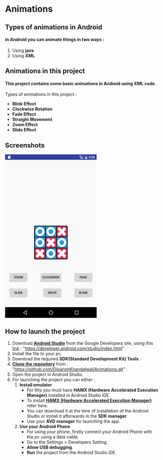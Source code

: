 # Animations
## Types of animations in Android
#### In Android you can animate things in two ways :
1. Using **java**
2. Using **XML**

## Animations in this project
#### This project contains some basic animations in Android using XML code.
Types of animations in this project :
* **Blink Effect**
* **Clockwise Rotation**
* **Fade Effect**
* **Straight Movement**
* **Zoom Effect**
* **Slide Effect**

## Screenshots
<img src="screenshot/Screenshot_1.png" width="300">

## How to launch the project
1. Download **[Android Studio](https://developer.android.com/studio/index.html)** from the Google Developers site, using this [link](https://developer.android.com/studio/index.html) : "https://developer.android.com/studio/index.html" .
2. Install the file to your pc.
3. Download the required **SDK(Standard Development Kit) Tools** .
4. **[Clone the repository](https://github.com/DipanshKhandelwal/Animations.git)** from : "https://github.com/DipanshKhandelwal/Animations.git" .
5. Open the project in Android Studio.
6. For launching the project you can either :
	1. **Install emulator**
		* For this you must have **HAMX (Hardware Accelerated Execution Manager)** installed in Android Studio IDE.
		* To install **[HAMX (Hardware Accelerated Execution Manager)](https://stackoverflow.com/questions/29136173/emulator-error-x86-emulation-currently-requires-hardware-acceleration)** refer here.
		* You can download it at the time of installation of the Android Studio or install it afterwards in the **SDK manager**.
		* Use your **AVD manager** for launching the app.
	2. **Use your Android Phone**
		* For using your phone, firstly connect your Android Phone with the pc using a data cable.
		* Go to the Settings > Developers Setting.
		* **Allow USB debugging**.
		* **Run** the project from the Android Studio IDE.